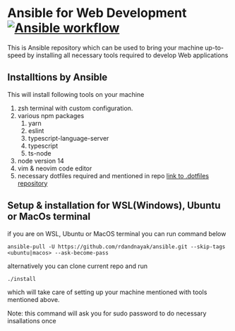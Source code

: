 # Ansible for Web Development [![Ansible workflow](https://github.com/rdandnayak/ansible/actions/workflows/manual.yml/badge.svg)](https://github.com/rdandnayak/ansible/actions/workflows/manual.yml)

This is Ansible repository which can be used to bring your machine up-to-speed by installing all necessary tools required to develop Web applications

## Installtions by Ansible

This will install following tools on your machine

1. zsh terminal with custom configuration.
2. various npm packages
   1. yarn
   2. eslint
   3. typescript-language-server
   4. typescript
   5. ts-node
3. node version 14
4. vim & neovim code editor
5. necessary dotfiles required and mentioned in repo [link to .dotfiles repository](https://github.com/rdandnayak/.dotfiles)

## Setup & installation for WSL(Windows), Ubuntu or MacOs terminal

if you are on WSL, Ubuntu or MacOS terminal you can run command below

```
ansible-pull -U https://github.com/rdandnayak/ansible.git --skip-tags <ubuntu|macos> --ask-become-pass
```

alternatively you can clone current repo and run

```
./install
```

which will take care of setting up your machine mentioned with tools mentioned above.

Note:
this command will ask you for sudo password to do necessary insallations once
